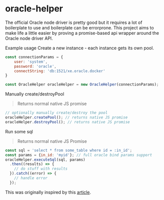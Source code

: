 oracle-helper
============

The official Oracle node driver is pretty good but it requires a lot of boilerplate to use and boilerplate can be errorprone.
This project aims to make life a little easier by proving a promise-based api wrapper around the Oracle node driver API.

Example usage
Create a new instance - each instance gets its own pool.
```javascript
const connectionParams = {
    user: 'system',
    password: 'oracle',
    connectString: 'db:1521/xe.oracle.docker'
}

const OracleHelper oracleHelper = new OracleHelper(connectionParams);
```

Manually create/destroyPool
> Returns normal native JS promise
```javascript
// optionally manually create/destroy the pool
oracleHelper.createPool(); // returns native JS promise
oracleHelper.destroyPool(); // returns native JS promise
```

Run some sql
> Returns normal native JS Promise
```javascript
const sql = 'select * from some_table where id = :in_id';
const params = {in_id: 'myid'}; // full oracle bind params support
oracleHelper.executeSql(sql, params)
  .then((results) => {
    // do stuff with results
  }).catch((error) => {
    // handle error
  });
```

This was originally inspired by this [article](https://jsao.io/2015/03/making-a-wrapper-module-for-the-node-js-driver-for-oracle-database).

